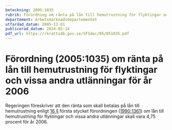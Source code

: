```yaml
---
beteckning: 2005:1035
rubrik: Förordning om ränta på lån till hemutrustning för flyktingar och vissa andra utlänningar för år 2006
departement: Arbetsmarknadsdepartementet
utfardad_datum: 2005-12-01
publicerad_datum: 2024-02-14
pdf_url: https://rkrattsdb.gov.se/SFSdoc/05/051035.pdf
---
```


# Förordning (2005:1035) om ränta på lån till hemutrustning för flyktingar och vissa andra utlänningar för år 2006

Regeringen föreskriver att den ränta som skall betalas på lån till hemutrustning enligt [16 §](#16) första stycket förordningen ([1990:1361](https://selex.se/eli/sfs/1990/1361)) om lån till hemutrustning för flyktingar och vissa andra utlänningar skall vara 4,75 procent för år 2006.